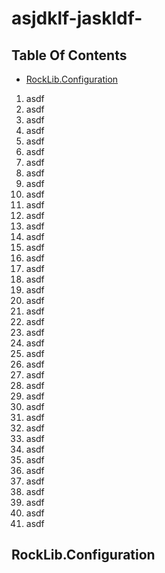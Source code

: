 # asjdklf-jaskldf-

## Table Of Contents
* [RockLib.Configuration](#rocklibconfiguration)

1. asdf
1. asdf
1. asdf
1. asdf
1. asdf
1. asdf
1. asdf
1. asdf
1. asdf
1. asdf
1. asdf
1. asdf
1. asdf
1. asdf
1. asdf
1. asdf
1. asdf
1. asdf
1. asdf
1. asdf
1. asdf
1. asdf
1. asdf
1. asdf
1. asdf
1. asdf
1. asdf
1. asdf
1. asdf
1. asdf
1. asdf
1. asdf
1. asdf
1. asdf
1. asdf
1. asdf
1. asdf
1. asdf
1. asdf
1. asdf
1. asdf

## RockLib.Configuration

